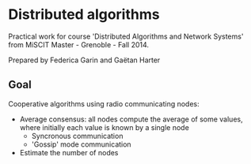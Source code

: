 Distributed algorithms
======================

Practical work for course 'Distributed Algorithms and Network Systems' from
MiSCIT Master - Grenoble - Fall 2014.

Prepared by Federica Garin and Gaëtan Harter

Goal
----

Cooperative algorithms using radio communicating nodes:

+ Average consensus: all nodes compute the average of some values, where
  initially each value is known by a single node
    - Syncronous communication
    - 'Gossip' mode communication
+ Estimate the number of nodes

